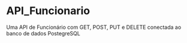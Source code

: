 # API_Funcionario
Uma API de Funcionário com GET, POST, PUT e DELETE conectada ao banco de dados PostegreSQL 
